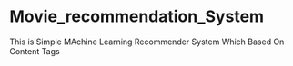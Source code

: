 # Movie_recommendation_System
This is Simple MAchine Learning Recommender System Which Based On Content Tags
